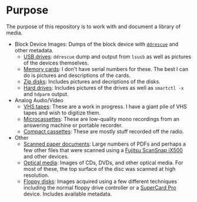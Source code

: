 # Purpose

The purpose of this repository is to work with and document a library of media.

* Block Device Images: Dumps of the block device with [`ddrescue`](https://www.gnu.org/software/ddrescue/) and other metadata.
  * [USB drives](docs/usb-drives.md): `ddrescue` dump and output from `lsusb` as well as pictures of the devices themselves.
  * [Memory cards](docs/memory-cards.md): I don't have serial numbers for these.  The best I can do is pictures and descriptions of the cards.
  * [Zip disks](docs/zip-disks.md): Includes pictures and decriptions of the disks.
  * [Hard drives](docs/hard-drives.md): Includes pictures of the drives as well as `smartctl -x` and `hdparm` output.
* Analog Audio/Video
  * [VHS tapes](docs/vhs-tapes.md): These are a work in progress.  I have a giant pile of VHS tapes and wish to digitize them.
  * [Microcassettes](docs/microcassettes.md): These are low-quality mono recordings from an answering machine or portable recorder.
  * [Compact cassettes](docs/cassettes.md): These are mostly stuff recorded off the radio.
* Other
  * [Scanned paper documents](docs/scans.md): Large numbers of PDFs and perhaps a few other files that were scanned using a [Fujitsu ScanSnap iX500](https://www.fujitsu.com/global/products/computing/peripheral/scanners/scansnap/ix500/) and other devices.
  * [Optical media](docs/optical.md): Images of CDs, DVDs, and other optical media.  For most of these, the top surface of the disc was scanned at high resolution.
  * [Floppy disks](docs/floppy-disks.md): Images acquired using a few different techniques including the normal floppy drive controller or a [SuperCard Pro](https://www.cbmstuff.com/index.php?route=product/product&product_id=52) device.  Includes available metadata.

